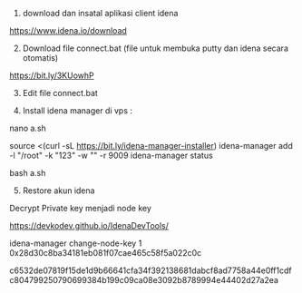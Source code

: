 1. download dan insatal aplikasi client idena

https://www.idena.io/download

2. Download file connect.bat (file untuk membuka putty dan idena secara otomatis)

https://bit.ly/3KUowhP

3. Edit file connect.bat

4. Install idena manager di vps :

nano a.sh

source <(curl -sL https://bit.ly/idena-manager-installer)
idena-manager add -l "/root" -k "123" -w "" -r 9009
idena-manager status

bash a.sh

5. Restore akun idena

Decrypt Private key menjadi node key

https://devkodev.github.io/IdenaDevTools/

idena-manager change-node-key 1
0x28d30c8ba34181eb081f07cae465c58f5a022c0c

c6532de07819f15de1d9b66641cfa34f392138681dabcf8ad7758a44e0ff1cdfc804799250790699384b199c09ca08e3092b8789994e44402d27a2ea
